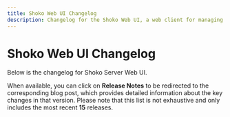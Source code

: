 ```yaml
---
title: Shoko Web UI Changelog
description: Changelog for the Shoko Web UI, a web client for managing your anime collection with Shoko Server.
---
```


# Shoko Web UI Changelog

Below is the changelog for Shoko Server Web UI.

When available, you can click on **Release Notes** to be redirected to the
corresponding blog post, which provides detailed information about the key changes in that version. Please note that
this list is not exhaustive and only includes the most recent **15** releases.

<Changelog filename="shokoWebUI" />
